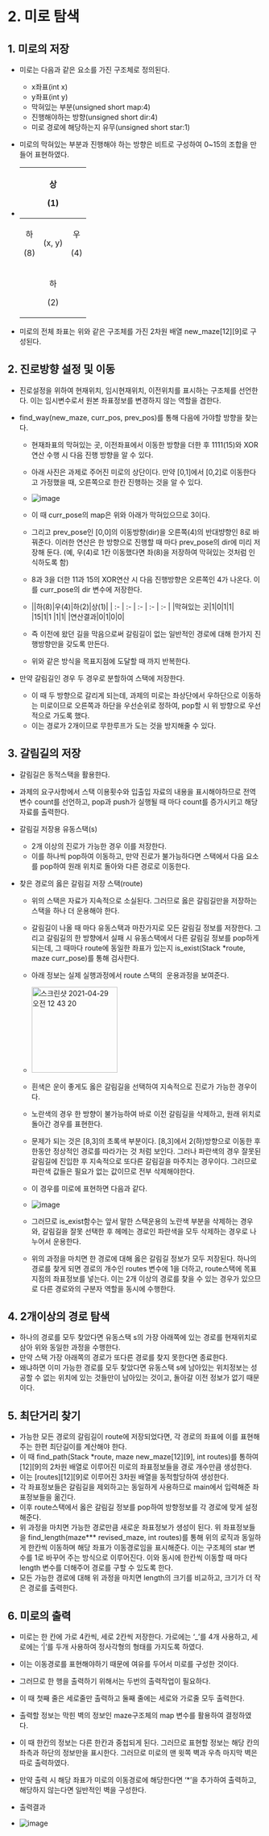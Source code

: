 # 2. 미로 탐색

## 1. 미로의 저장

- 미로는 다음과 같은 요소를 가진 구조체로 정의된다.
  - x좌표(int x)
  - y좌표(int y)
  - 막혀있는 부분(unsigned short map:4)
  - 진행해야하는 방향(unsigned short dir:4)
  - 미로 경로에 해당하는지 유무(unsigned short star:1)

- 미로의 막혀있는 부분과 진행해야 하는 방향은 비트로 구성하여 0~15의 조합을 만들어 표현하였다. 

- ||<p>상</p><p>(1)</p>||
  | :-: | :-: | :-: |
  |<p>하</p><p>(8)</p>|(x, y)|<p>우</p><p>(4)</p>|
  ||<p>하</p><p>(2)</p>||

- 미로의 전체 좌표는 위와 같은 구조체를 가진 2차원 배열 new\_maze[12][9]로 구성된다.



## 2. 진로방향 설정 및 이동

- 진로설정을 위하여 현재위치, 임시현재위치, 이전위치를 표시하는 구조체를 선언한다. 이는 임시변수로서 원본 좌표정보를 변경하지 않는 역할을 겸한다.  
- find\_way(new\_maze, curr\_pos, prev\_pos)를 통해 다음에 가야할 방향을 찾는다.
  - 현재좌표의 막혀있는 곳, 이전좌표에서 이동한 방향을 더한 후 1111(15)와 XOR 연산 수행 시 다음 진행 방향을 알 수 있다.
  - 아래 사진은 과제로 주어진 미로의 상단이다. 만약 [0,1]에서 [0,2]로 이동한다고 가정했을 때, 오른쪽으로 한칸 진행하는 것을 알 수 있다.


  - ![image](https://user-images.githubusercontent.com/63644587/116432555-a22d6c00-a883-11eb-87ef-66f6e5e72593.png)


  - 이 때 curr\_pose의 map은 위와 아래가 막혀있으므로 3이다. 
  - 그리고 prev\_pose인 [0,0]의 이동방향(dir)을 오른쪽(4)의 반대뱡향인 8로 바꿔준다. 이러한 연산은 한 방향으로 진행할 때 마다 prev\_pose의 dir에 미리 저장해 둔다. (예, 우(4)로 1칸 이동했다면 좌(8)을 저장하여 막혀있는 것처럼 인식하도록 함)
  - 8과 3을 더한 11과 15의 XOR연산 시 다음 진행방향은 오른쪽인 4가 나온다. 이를 curr\_pose의 dir 변수에 저장한다.


  - ||하(8)|우(4)|하(2)|상(1)|
| :- | :- | :- | :- | :- |
|막혀있는 곳|1|0|1|1|
|15|1|1 |1|1|
|연산결과|0|1|0|0|








  - 즉 이전에 왔던 길을 막음으로써 갈림길이 없는 일반적인 경로에 대해 한가지 진행방향만을 갖도록 만든다.
  - 위와 같은 방식을 목표지점에 도달할 때 까지 반복한다.


- 만약 갈림길인 경우 두 경우로 분할하여 스택에 저장한다.
  - 이 때 두 방향으로 갈리게 되는데, 과제의 미로는 좌상단에서 우하단으로 이동하는 미로이므로 오른쪽과 하단을 우선순위로 정하여, pop할 시 위 방향으로 우선적으로 가도록 했다. 
  - 이는 경로가 2개이므로 무한루프가 도는 것을 방지해줄 수 있다.  


## 3. 갈림길의 저장

- 갈림길은 동적스택을 활용한다.
- 과제의 요구사항에서 스택 이용횟수와 입출입 자료의 내용을 표시해야하므로 전역변수 count를 선언하고, pop과 push가 실행될 때 마다 count를 증가시키고 해당 자료를 출력한다. 

- 갈림길 저장용 유동스택(s)
  - 2개 이상의 진로가 가능한 경우 이를 저장한다.
  - 이를 하나씩 pop하여 이동하고, 만약 진로가 불가능하다면 스택에서 다음 요소를 pop하여 원래 위치로 돌아와 다른 경로로 이동한다. 

- 찾은 경로의 옳은 갈림길 저장 스택(route)
  - 위의 스택은 자료가 지속적으로 소실된다. 그러므로 옳은 갈림길만을 저장하는 스택을 하나 더 운용해야 한다. 
  - 갈림길이 나올 때 마다 유동스택과 마찬가지로 모든 갈림길 정보를 저장한다. 그리고 갈림길의 한 방향에서 실패 시 유동스택에서 다른 갈림길 정보를 pop하게 되는데, 그 때마다 route에 동일한 좌표가 있는지 is\_exist(Stack \*route, maze curr\_pose)를 통해 검사한다. 

  - 아래 정보는 실제 실행과정에서 route 스택의  운용과정을 보여준다. 
  - <img width="170" alt="스크린샷 2021-04-29 오전 12 43 20" src="https://user-images.githubusercontent.com/63644587/116432876-ec165200-a883-11eb-9182-b91967412667.png">


  - 흰색은 운이 좋게도 옳은 갈림길을 선택하여 지속적으로 진로가 가능한 경우이다. 
  - 노란색의 경우 한 방향이 불가능하여 바로 이전 갈림길을 삭제하고, 원래 위치로 돌아간 경우를 표현한다. 
  - 문제가 되는 것은 [8,3]의 초록색 부분이다. [8,3]에서 2(하)방향으로 이동한 후 한동안 정상적인 경로를 따라가는 것 처럼 보인다. 그러나 파란색의 경우 잘못된 갈림길에 진입한 후 지속적으로 또다른 갈림길을 마주치는 경우이다. 그러므로 파란색 값들은 필요가 없는 값이므로 전부 삭제해야한다. 

  - 이 경우를 미로에 표현하면 다음과 같다.

  - ![image](https://user-images.githubusercontent.com/63644587/116432597-ac4f6a80-a883-11eb-8726-a321d4e5babc.png)


  - 그러므로 is\_exist함수는 앞서 말한 스택운용의 노란색 부분을 삭제하는 경우와, 갈림길을 잘못 선택한 후 헤메는 경로인 파란색을 모두 삭제하는 경우로 나누어서 운용한다.

  - 위의 과정을 마치면 한 경로에 대해 옳은 갈림길 정보가 모두 저장된다. 하나의 경로를 찾게 되면 경로의 개수인 routes 변수에 1을 더하고, route스택에 목표지점의 좌표정보를 넣는다. 이는 2개 이상의 경로를 찾을 수 있는 경우가 있으므로 다른 경로와의 구분자 역할을 동시에 수행한다. 


## 4. 2개이상의 경로 탐색

- 하나의 경로를 모두 찾았다면 유동스택 s의 가장 아래쪽에 있는 경로를 현재위치로 삼아 위와 동일한 과정을 수행한다.
- 만약 스택 가장 아래쪽의 경로가 또다른 경로를 찾지 못한다면 종료한다.
- 왜냐하면 이미 가능한 경로를 모두 찾았다면 유동스택 s에 남아있는 위치정보는 성공할 수 없는 위치에 있는 것들만이 남아있는 것이고, 돌아갈 이전 정보가 없기 때문이다.


## 5. 최단거리 찾기

- 가능한 모든 경로의 갈림길이 route에 저장되었다면, 각 경로의 좌표에 이를 표현해주는 한편 최단길이를 계산해야 한다. 
- 이 때 find\_path(Stack \*route, maze new\_maze[12][9], int routes)를 통하여 [12][9]의 2차원 배열로 이루어진 미로의 좌표정보들을 경로 개수만큼 생성한다.
- 이는 [routes][12][9]로 이루어진 3차원 배열을 동적할당하여 생성한다.
- 각 좌표정보들은 갈림길을 제외하고는 동일하게 사용하므로 main에서 입력해준 좌표정보들을 옮긴다. 
- 이후 route스택에서 옳은 갈림길 정보를 pop하여 방향정보를 각 경로에 맞게 설정해준다. 
- 위 과정을 마치면 가능한 경로만큼 새로운 좌표정보가 생성이 된다. 위 좌표정보들을 find\_length(maze\*\*\* revised\_maze, int routes)를 통해 위의 로직과 동일하게 한칸씩 이동하며 해당 좌표가 이동경로임을 표시해준다. 이는 구조체의 star 변수를 1로 바꾸어 주는 방식으로 이루어진다. 이와 동시에 한칸씩 이동할 때 마다 length 변수를 더해주어 경로를 구할 수 있도록 한다. 
- 모든 가능한 경로에 대해 위 과정을 마치면 length의 크기를 비교하고, 크기가 더 작은 경로를 출력한다. 

## 6. 미로의 출력

- 미로는 한 칸에 가로 4칸씩, 세로 2칸씩 저장한다. 가로에는 ‘\_’를 4개 사용하고, 세로에는 ‘|’를 두개 사용하여 정사각형의 형태를 가지도록 하였다. 
- 이는 이동경로를 표현해야하기 때문에 여유를 두어서 미로를 구성한 것이다. 
- 그러므로 한 행을 출력하기 위해서는 두번의 출력작업이 필요하다. 
- 이 때 첫째 줄은 세로줄만 출력하고 둘째 줄에는 세로와 가로줄 모두 출력한다.

- 출력할 정보는 막힌 벽의 정보인 maze구조체의 map 변수를 활용하여 결정하였다. 
- 이 때 한칸의 정보는 다른 한칸과 중첩되게 된다. 그러므로 표현할 정보는 해당 칸의 좌측과 하단의 정보만을 표시한다. 그러므로 미로의 맨 윗쪽 벽과 우측 마지막 벽은 따로 출력하였다. 

- 만약 출력 시 해당 좌표가 미로의 이동경로에 해당한다면 ‘\*’을 추가하여 출력하고, 해당하지 않는다면 일반적인 벽을 구성한다.
- 출력결과

- ![image](https://user-images.githubusercontent.com/63644587/116432643-b7a29600-a883-11eb-8900-cfd21124a887.png)



